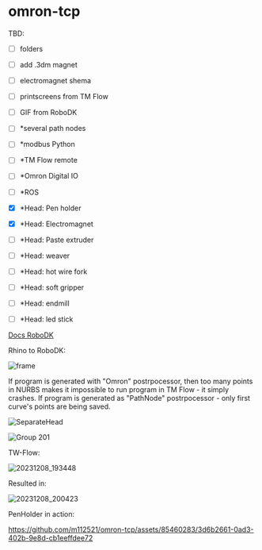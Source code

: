 # omron-tcp

TBD:
- [ ] folders
- [ ] add .3dm magnet
- [ ] electromagnet shema
- [ ] printscreens from TM Flow
- [ ] GIF from RoboDK
- [ ] *several path nodes
- [ ] *modbus Python
- [ ] *TM Flow remote
- [ ] *Omron Digital IO
- [ ] *ROS
- [x] *Head: Pen holder
- [x] *Head: Electromagnet
- [ ] *Head: Paste extruder
- [ ] *Head: weaver
- [ ] *Head: hot wire fork
- [ ] *Head: soft gripper
- [ ] *Head: endmill
- [ ] *Head: led stick


[Docs RoboDK](https://docs.google.com/document/d/1Lc5LTBMNgVjAjmmiBWO0JbGHVVClJnMz1acDogzbXbs/edit)

Rhino to RoboDK:

![frame](https://github.com/m112521/omron-tcp/assets/85460283/a2859adc-4c3c-406c-9fb4-0284cdbe5613)


If program is generated with "Omron" postrpocessor, then too many points in NURBS makes it impossible to run program in TM Flow - it simply crashes. 
If program is generated as "PathNode" postrpocessor - only first curve's points are being saved. 

![SeparateHead](https://github.com/m112521/omron-tcp/assets/85460283/db7a606e-f19f-4e26-8a3a-3d77f3341ec7)


![Group 201](https://github.com/m112521/omron-tcp/assets/85460283/9e4bbf00-c4ed-4b9a-aacb-c505caaa1320)

TW-Flow:

![20231208_193448](https://github.com/m112521/omron-tcp/assets/85460283/a129825b-c9d1-4ad6-a146-4f6278d75140)


Resulted in: 

![20231208_200423](https://github.com/m112521/omron-tcp/assets/85460283/ae4d4f18-5896-4b7f-b2b3-55233263672d)


PenHolder in action:

https://github.com/m112521/omron-tcp/assets/85460283/3d6b2661-0ad3-402b-9e8d-cb1eeffdee72

